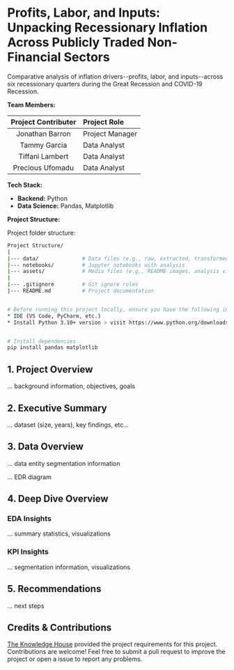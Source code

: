 # Profits, Labor, and Inputs: Unpacking Recessionary Inflation Across Publicly Traded Non-Financial Sectors

Comparative analysis of inflation drivers--profits, labor, and inputs--across six recessionary quarters during the Great Recession and COVID-19 Recession.

**Team Members:**

| Project Contributer | Project Role |
|:--------:|:--------------|
| Jonathan Barron | Project Manager |
| Tammy Garcia | Data Analyst |
| Tiffani Lambert | Data Analyst |
| Precious Ufomadu | Data Analyst |

**Tech Stack:**

* **Backend:** Python
* **Data Science:** Pandas, Matplotlib

**Project Structure:**

Project folder structure:

``` bash
Project Structure/
|
|--- data/              # Data files (e.g., raw, extracted, transformed)
|--- notebooks/         # Jupyter notebooks with analysis
|--- assets/            # Media files (e.g., README images, analysis visualizations)
|
|--- .gitignore         # Git ignore rules
|--- README.md          # Project documentation


# Before running this project locally, ensure you have the following installed:
* IDE (VS Code, PyCharm, etc.)
* Install Python 3.10+ version > visit https://www.python.org/downloads/


# Install dependencies
pip install pandas matplotlib

```

## 1. Project Overview

... background information, objectives, goals

## 2. Executive Summary

... dataset (size, years), key findings, etc...

## 3. Data Overview

... data entity segmentation information

... EDR diagram

## 4. Deep Dive Overview

### EDA Insights

... summary statistics, visualizations

### KPI Insights

... segmentation information, visualizations

## 5. Recommendations

... next steps

## Credits & Contributions

[The Knowledge House](https://www.theknowledgehouse.org/) provided the project requirements for this project. Contributions are welcome! Feel free to submit a pull request to improve the project or open a issue to report any problems.
